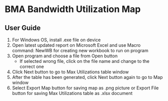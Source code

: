 # BMA Bandwidth Utilization Map

## User Guide
1.	For Windows OS, install .exe file on device
2.	Open latest updated report on Microsoft Excel and use Macro command: NewWB for creating new workbook to run on program
3.	Open program and choose a file from Open button
	- If selected wrong file, click on the file name and change to the correct one
4.	Click Next button to go to Max Utilizations table window
5.	After the table has been generated, click Next button again to go to Map window
6.	Select Export Map button for saving map as .png picture or Export File button for saving Max Utilizations table as .xlsx document
